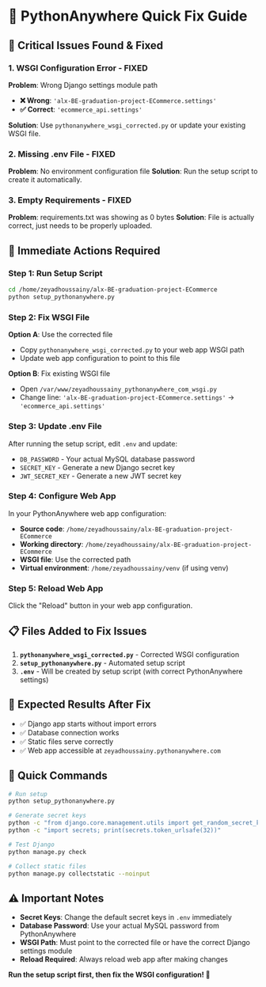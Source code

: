 # 🚨 PythonAnywhere Quick Fix Guide

## 🚨 **Critical Issues Found & Fixed**

### **1. WSGI Configuration Error - FIXED**
**Problem**: Wrong Django settings module path
- **❌ Wrong**: `'alx-BE-graduation-project-ECommerce.settings'`
- **✅ Correct**: `'ecommerce_api.settings'`

**Solution**: Use `pythonanywhere_wsgi_corrected.py` or update your existing WSGI file.

### **2. Missing .env File - FIXED**
**Problem**: No environment configuration file
**Solution**: Run the setup script to create it automatically.

### **3. Empty Requirements - FIXED**
**Problem**: requirements.txt was showing as 0 bytes
**Solution**: File is actually correct, just needs to be properly uploaded.

## 🔧 **Immediate Actions Required**

### **Step 1: Run Setup Script**
```bash
cd /home/zeyadhoussainy/alx-BE-graduation-project-ECommerce
python setup_pythonanywhere.py
```

### **Step 2: Fix WSGI File**
**Option A**: Use the corrected file
- Copy `pythonanywhere_wsgi_corrected.py` to your web app WSGI path
- Update web app configuration to point to this file

**Option B**: Fix existing WSGI file
- Open `/var/www/zeyadhoussainy_pythonanywhere_com_wsgi.py`
- Change line: `'alx-BE-graduation-project-ECommerce.settings'` → `'ecommerce_api.settings'`

### **Step 3: Update .env File**
After running the setup script, edit `.env` and update:
- `DB_PASSWORD` - Your actual MySQL database password
- `SECRET_KEY` - Generate a new Django secret key
- `JWT_SECRET_KEY` - Generate a new JWT secret key

### **Step 4: Configure Web App**
In your PythonAnywhere web app configuration:
- **Source code**: `/home/zeyadhoussainy/alx-BE-graduation-project-ECommerce`
- **Working directory**: `/home/zeyadhoussainy/alx-BE-graduation-project-ECommerce`
- **WSGI file**: Use the corrected path
- **Virtual environment**: `/home/zeyadhoussainy/venv` (if using venv)

### **Step 5: Reload Web App**
Click the "Reload" button in your web app configuration.

## 📋 **Files Added to Fix Issues**

1. **`pythonanywhere_wsgi_corrected.py`** - Corrected WSGI configuration
2. **`setup_pythonanywhere.py`** - Automated setup script
3. **`.env`** - Will be created by setup script (with correct PythonAnywhere settings)

## 🎯 **Expected Results After Fix**

- ✅ Django app starts without import errors
- ✅ Database connection works
- ✅ Static files serve correctly
- ✅ Web app accessible at `zeyadhoussainy.pythonanywhere.com`

## 🚀 **Quick Commands**

```bash
# Run setup
python setup_pythonanywhere.py

# Generate secret keys
python -c "from django.core.management.utils import get_random_secret_key; print(get_random_secret_key())"
python -c "import secrets; print(secrets.token_urlsafe(32))"

# Test Django
python manage.py check

# Collect static files
python manage.py collectstatic --noinput
```

## ⚠️ **Important Notes**

- **Secret Keys**: Change the default secret keys in `.env` immediately
- **Database Password**: Use your actual MySQL password from PythonAnywhere
- **WSGI Path**: Must point to the corrected file or have the correct Django settings module
- **Reload Required**: Always reload web app after making changes

**Run the setup script first, then fix the WSGI configuration! 🚀**
